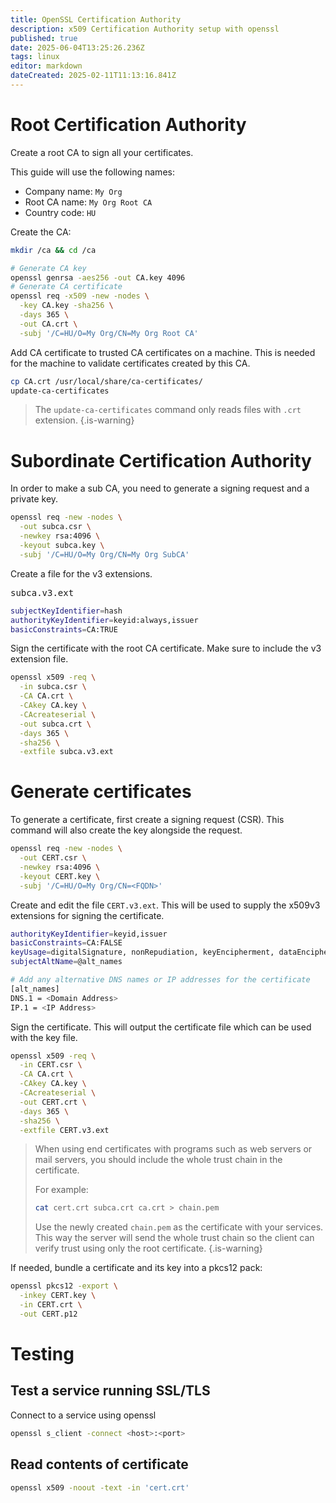 ```yaml
---
title: OpenSSL Certification Authority
description: x509 Certification Authority setup with openssl
published: true
date: 2025-06-04T13:25:26.236Z
tags: linux
editor: markdown
dateCreated: 2025-02-11T11:13:16.841Z
---
```


# Root Certification Authority
Create a root CA to sign all your certificates.

This guide will use the following names:
 - Company name: `My Org`
 - Root CA name: `My Org Root CA`
 - Country code: `HU`

Create the CA:

```bash
mkdir /ca && cd /ca

# Generate CA key
openssl genrsa -aes256 -out CA.key 4096
# Generate CA certificate
openssl req -x509 -new -nodes \
  -key CA.key -sha256 \
  -days 365 \
  -out CA.crt \
  -subj '/C=HU/O=My Org/CN=My Org Root CA'
```

Add CA certificate to trusted CA certificates on a machine. This is needed for the machine to validate certificates created by this CA.
```sh
cp CA.crt /usr/local/share/ca-certificates/
update-ca-certificates
```

> The `update-ca-certificates` command only reads files with `.crt` extension.
{.is-warning}

# Subordinate Certification Authority

In order to make a sub CA, you need to generate a signing request and a private key.

```bash
openssl req -new -nodes \
  -out subca.csr \
  -newkey rsa:4096 \
  -keyout subca.key \
  -subj '/C=HU/O=My Org/CN=My Org SubCA'
```

Create a file for the v3 extensions.

<kbd>subca.v3.ext</kbd>

```bash
subjectKeyIdentifier=hash
authorityKeyIdentifier=keyid:always,issuer
basicConstraints=CA:TRUE
```

Sign the certificate with the root CA certificate. Make sure to include the v3 extension file.

```bash
openssl x509 -req \
  -in subca.csr \
  -CA CA.crt \
  -CAkey CA.key \
  -CAcreateserial \
  -out subca.crt \
  -days 365 \
  -sha256 \
  -extfile subca.v3.ext
```

# Generate certificates

To generate a certificate, first create a signing request (CSR). This command will also create the key alongside the request.

```bash
openssl req -new -nodes \
  -out CERT.csr \
  -newkey rsa:4096 \
  -keyout CERT.key \
  -subj '/C=HU/O=My Org/CN=<FQDN>'
```

Create and edit the file `CERT.v3.ext`. This will be used to supply the x509v3 extensions for signing the certificate.

```bash
authorityKeyIdentifier=keyid,issuer
basicConstraints=CA:FALSE
keyUsage=digitalSignature, nonRepudiation, keyEncipherment, dataEncipherment
subjectAltName=@alt_names

# Add any alternative DNS names or IP addresses for the certificate
[alt_names]
DNS.1 = <Domain Address>
IP.1 = <IP Address>
```

Sign the certificate. This will output the certificate file which can be used with the key file.

```bash
openssl x509 -req \
  -in CERT.csr \
  -CA CA.crt \
  -CAkey CA.key \
  -CAcreateserial \
  -out CERT.crt \
  -days 365 \
  -sha256 \
  -extfile CERT.v3.ext
```

> When using end certificates with programs such as web servers or mail servers, you should include the whole trust chain in the certificate.
>
> For example:
> ```bash
> cat cert.crt subca.crt ca.crt > chain.pem
> ```
> Use the newly created `chain.pem` as the certificate with your services. This way the server will send the whole trust chain so the client can verify trust using only the root certificate.
{.is-warning}

If needed, bundle a certificate and its key into a pkcs12 pack:

```bash
openssl pkcs12 -export \
  -inkey CERT.key \
  -in CERT.crt \
  -out CERT.p12
```

# Testing

## Test a service running SSL/TLS

Connect to a service using openssl

```bash
openssl s_client -connect <host>:<port>
```

## Read contents of certificate

```bash
openssl x509 -noout -text -in 'cert.crt'
```